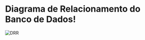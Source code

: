 # Diagrama de Relacionamento do Banco de Dados!

![DRR](https://user-images.githubusercontent.com/61980811/202470894-b20fd6e7-820b-4cee-b248-eaefc97812ec.png)
